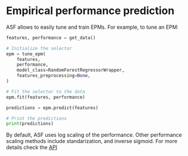 # Empirical performance prediction

ASF allows to easily tune and train EPMs. For example, to tune an EPM:

```python
features, performance = get_data()

# Initialize the selector
epm = tune_epm(
    features,
    performance,
    model_class=RandomForestRegressorWrapper,
    features_preprocessing=None,
)

# Fit the selector to the data
epm.fit(features, performance)

predictions = epm.predict(features)

# Print the predictions
print(predictions)
```

By default, ASF uses log scaling of the performance. Other performance scaling methods include standarization, and inverse sigmoid. For more details check the [API](../api/preprocessing.md)